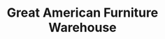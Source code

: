 ---
title: "Great American Furniture Warehouse"
url: /redmond/great-american-furniture-warehouse/
shop: furniture
---
